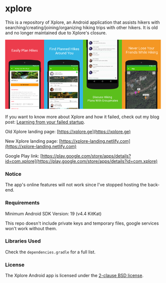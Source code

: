 # xplore

This is a repository of Xplore, an Android application that assists hikers with searching/creating/joining/organizing hiking trips with other hikers. It is old and no longer maintained due to Xplore's closure.

![promo-screens.png](promo-screens.png)

If you want to know more about Xplore and how it failed, check out my blog post: [Learning from your failed startup](https://nikaoto.com/blog/learning-from-your-failed-startup).

Old Xplore landing page: [https://xplore.ge](https://xplore.ge)

New Xplore landing page: [https://xplore-landing.netlify.com](https://xplore-landing.netlify.com)

Google Play link: [https://play.google.com/store/apps/details?id=com.xplore](https://play.google.com/store/apps/details?id=com.xplore)

### Notice

The app's online features will not work since I've stopped hosting the back-end.

### Requirements

Minimum Android SDK Version: 19 (v4.4 KitKat)

This repo doesn't include private keys and temporary files, google services won't work without them.

### Libraries Used

Check the `dependencies.gradle` for a full list.

### License

The Xplore Android app is licensed under the [2-clause BSD license](LICENSE).
